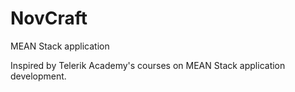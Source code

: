 NovCraft
========

MEAN Stack application

Inspired by Telerik Academy's courses on MEAN Stack application development.

